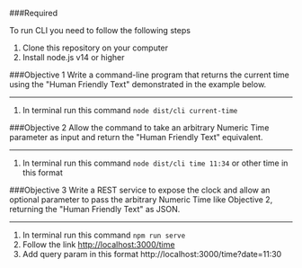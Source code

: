 ###Required

To run CLI you need to follow the following steps
1. Clone this repository on your computer
2. Install node.js v14 or higher

###Objective 1
Write a command-line program that returns the current time using the "Human Friendly Text" demonstrated in the example below.
___
1. In terminal run this command `node dist/cli current-time`

###Objective 2
Allow the command to take an arbitrary Numeric Time parameter as input and return the "Human Friendly Text" equivalent.
___
1. In terminal run this command `node dist/cli time 11:34` or other time in this format

###Objective 3
Write a REST service to expose the clock and allow an optional parameter to pass the arbitrary Numeric Time like Objective 2, returning the "Human Friendly Text" as JSON.
___
1. In terminal run this command `npm run serve`
2. Follow the link [http://localhost:3000/time](http://localhost:3000/time)
3. Add query param in this format http://localhost:3000/time?date=11:30
